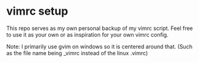 # vimrc setup
This repo serves as my own personal backup of my vimrc script. Feel free to use
it as your own or as inspiration for your own vimrc config.

Note: I primarily use gvim on windows so it is centered around that. (Such as
the file name being \_vimrc instead of the linux .vimrc)
